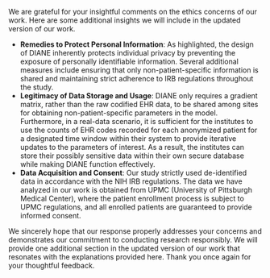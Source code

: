 We are grateful for your insightful comments on the ethics concerns of our work. Here are some additional insights we will include in the updated version of our work.

- **Remedies to Protect Personal Information**: As highlighted, the design of DIANE inherently protects individual privacy by preventing the exposure of personally identifiable information. Several additional measures include ensuring that only non-patient-specific information is shared and maintaining strict adherence to IRB regulations throughout the study.
- **Legitimacy of Data Storage and Usage**: DIANE only requires a gradient matrix, rather than the raw codified EHR data, to be shared among sites for obtaining non-patient-specific parameters in the model. Furthermore, in a real-data scenario, it is sufficient for the institutes to use the counts of EHR codes recorded for each anonymized patient for a designated time window within their system to provide iterative updates to the parameters of interest. As a result, the institutes can store their possibly sensitive data within their own secure database while making DIANE function effectively.
- **Data Acquisition and Consent**: Our study strictly used de-identified data in accordance with the NIH IRB regulations. The data we have analyzed in our work is obtained from UPMC (University of Pittsburgh Medical Center), where the patient enrollment process is subject to UPMC regulations, and all enrolled patients are guaranteed to provide informed consent.

We sincerely hope that our response properly addresses your concerns and demonstrates our commitment to conducting research responsibly. We will provide one additional section in the updated version of our work that resonates with the explanations provided here. Thank you once again for your thoughtful feedback.
